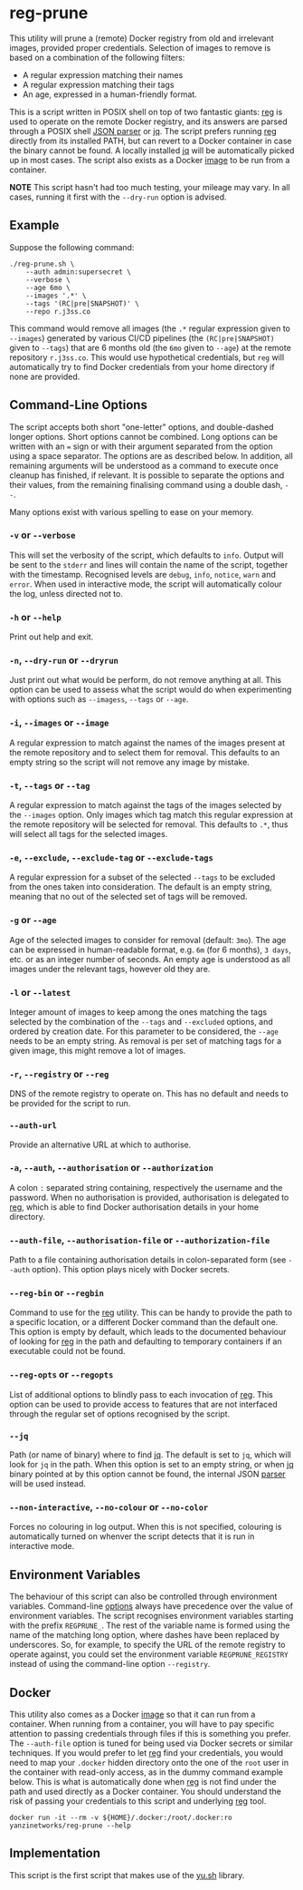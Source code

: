 # reg-prune

This utility will prune a (remote) Docker registry from old and irrelevant
images, provided proper credentials. Selection of images to remove is based on a
combination of the following filters:

+ A regular expression matching their names
+ A regular expression matching their tags
+ An age, expressed in a human-friendly format.

This is a script written in POSIX shell on top of two fantastic giants: [reg] is
used to operate on the remote Docker registry, and its answers are parsed
through a POSIX shell [JSON parser][JSON] or [jq]. The script prefers running
[reg] directly from its installed PATH, but can revert to a Docker container in
case the binary cannot be found. A locally installed [jq] will be automatically
picked up in most cases. The script also exists as a Docker [image][reg-prune]
to be run from a container.

  [reg]: https://github.com/genuinetools/reg
  [JSON]: https://github.com/rcrowley/json.sh
  [jq]: https://stedolan.github.io/jq/
  [reg-prune]: https://hub.docker.com/r/yanzinetworks/prune

**NOTE** This script hasn't had too much testing, your mileage may vary. In all
cases, running it first with the `--dry-run` option is advised.

## Example

Suppose the following command:

```shell
./reg-prune.sh \
    --auth admin:supersecret \
    --verbose \
    --age 6mo \
    --images '.*' \
    --tags '(RC|pre|SNAPSHOT)' \
    --repo r.j3ss.co
```

This command would remove all images (the `.*` regular expression given to
`--images`) generated by various CI/CD pipelines (the `(RC|pre|SNAPSHOT)` given
to `--tags`) that are 6 months old (the `6mo` given to `--age`) at the remote
repository `r.j3ss.co`. This would use hypothetical credentials, but `reg` will
automatically try to find Docker credentials from your home directory if none
are provided.

## Command-Line Options

The script accepts both short "one-letter" options, and double-dashed longer
options. Short options cannot be combined. Long options can be written with an
`=` sign or with their argument separated from the option using a space
separator. The options are as described below. In addition, all remaining
arguments will be understood as a command to execute once cleanup has finished,
if relevant. It is possible to separate the options and their values, from the
remaining finalising command using a double dash, `--`.

Many options exist with various spelling to ease on your memory.

### `-v` or `--verbose`

This will set the verbosity of the script, which defaults to `info`. Output will
be sent to the `stderr` and lines will contain the name of the script, together
with the timestamp. Recognised levels are `debug`, `info`, `notice`, `warn` and
`error`. When used in interactive mode, the script will automatically colour the
log, unless directed not to.

### `-h` or `--help`

Print out help and exit.

### `-n`, `--dry-run` or `--dryrun`

Just print out what would be perform, do not remove anything at all. This option
can be used to assess what the script would do when experimenting with options
such as `--imagess`, `--tags` or `--age`.

### `-i`, `--images` or `--image`

A regular expression to match against the names of the images present at the
remote repository and to select them for removal. This defaults to an empty
string so the script will not remove any image by mistake.

### `-t`, `--tags` or `--tag`

A regular expression to match against the tags of the images selected by the
`--images` option.  Only images which tag match this regular expression at the
remote repository will be selected for removal. This defaults to `.*`, thus will
select all tags for the selected images.

### `-e`, `--exclude`, `--exclude-tag` or `--exclude-tags`

A regular expression for a subset of the selected `--tags` to be excluded from
the ones taken into consideration. The default is an empty string, meaning that
no out of the selected set of tags will be removed.

### `-g` or `--age`

Age of the selected images to consider for removal (default: `3mo`). The age can
be expressed in human-readable format, e.g. `6m` (for 6 months), `3 days`, etc.
or as an integer number of seconds. An empty age is understood as all images
under the relevant tags, however old they are.

### `-l` or `--latest`

Integer amount of images to keep among the ones matching the tags selected by
the combination of the `--tags` and `--excluded` options, and ordered by
creation date. For this parameter to be considered, the `--age` needs to be an
empty string. As removal is per set of matching tags for a given image, this
might remove a lot of images.

### `-r`, `--registry` or `--reg`

DNS of the remote registry to operate on. This has no default and needs to be
provided for the script to run.

### `--auth-url`

Provide an alternative URL at which to authorise.

### `-a`, `--auth`, `--authorisation` or `--authorization`

A colon `:` separated string containing, respectively the username and the
password. When no authorisation is provided, authorisation is delegated to
[reg], which is able to find Docker authorisation details in your home
directory.

### `--auth-file`, `--authorisation-file` or `--authorization-file`

Path to a file containing authorisation details in colon-separated form (see
`--auth` option). This option plays nicely with Docker secrets.

### `--reg-bin` or `--regbin`

Command to use for the [reg] utility. This can be handy to provide the path to a
specific location, or a different Docker command than the default one. This
option is empty by default, which leads to the documented behaviour of looking
for [reg] in the path and defaulting to temporary containers if an executable
could not be found.

### `--reg-opts` or `--regopts`

List of additional options to blindly pass to each invocation of [reg]. This
option can be used to provide access to features that are not interfaced through
the regular set of options recognised by the script.

### `--jq`

Path (or name of binary) where to find [jq]. The default is set to `jq`, which
will look for `jq` in the path. When this option is set to an empty string, or
when [jq] binary pointed at by this option cannot be found, the internal JSON
[parser][JSON] will be used instead.

### `--non-interactive`, `--no-colour` or `--no-color`

Forces no colouring in log output. When this is not specified, colouring is
automatically turned on whenver the script detects that it is run in interactive
mode.

## Environment Variables

The behaviour of this script can also be controlled through environment
variables. Command-line [options](#command-line-options) always have precedence
over the value of environment variables. The script recognises environment
variables starting with the prefix `REGPRUNE_`. The rest of the variable name is
formed using the name of the matching long option, where dashes have been
replaced by underscores. So, for example, to specify the URL of the remote
registry to operate against, you could set the environment variable
`REGPRUNE_REGISTRY` instead of using the command-line option `--registry`.

## Docker

This utility also comes as a Docker [image][reg-prune] so that it can run from a
container. When running from a container, you will have to pay specific
attention to passing credentials through files if this is something you prefer.
The `--auth-file` option is tuned for being used via Docker secrets or similar
techniques. If you would prefer to let [reg] find your credentials, you would
need to map your `.docker` hidden directory onto the one of the `root` user in
the container with read-only access, as in the dummy command example below. This
is what is automatically done when [reg] is not find under the path and used
directly as a Docker container. You should understand the risk of passing your
credentials to this script and underlying [reg] tool.

```shell
docker run -it --rm -v ${HOME}/.docker:/root/.docker:ro yanzinetworks/reg-prune --help
```

## Implementation

This script is the first script that makes use of the [yu.sh] library.

  [yu.sh]: https://github.com/YanziNetworks/yu.sh